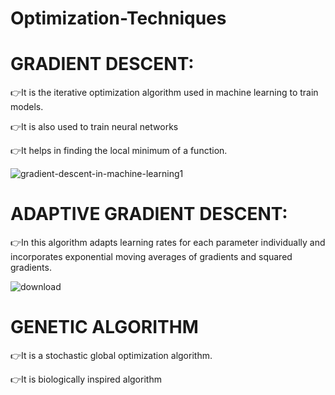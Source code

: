 # Optimization-Techniques

# GRADIENT DESCENT:
  
   👉It is the iterative optimization algorithm used in machine learning to train models.
   
   
   👉It is also used to train neural networks
   
   
   👉It helps in finding the local minimum of a function.


![gradient-descent-in-machine-learning1](https://github.com/dharshu2323/Optimization-Techniques/assets/104815447/08e4968e-1e68-429a-a601-30ab34231784)

 # ADAPTIVE GRADIENT DESCENT:
  👉In this algorithm adapts learning rates for each parameter individually and incorporates exponential moving averages of gradients 
      and squared gradients.   

![download](https://github.com/dharshu2323/Optimization-Techniques/assets/104815447/d2421010-ddc6-4fa2-a71e-7a3b79d0bea8)

# GENETIC ALGORITHM
   👉It is a stochastic global optimization algorithm.
   
   
   👉It is biologically inspired algorithm
   
